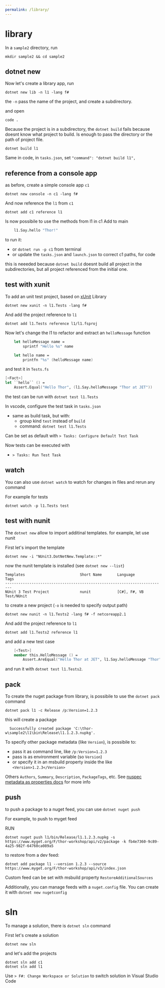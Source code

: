 ```yaml
---
permalink: /library/
---
```


# library

In a `sample2` directory, run

```
mkdir sample2 && cd sample2
```

## dotnet new

Now let's create a library app, run

```
dotnet new lib -n l1 -lang f#
```

the `-n` pass the name of the project, and create a subdirectory.

and open 

```
code .
```

Because the project is in a subdirectory, the `dotnet build` fails because doesnt know
what project to build. Is enough to pass the directory or the path of project file.

```
dotnet build l1
```

Same in code, in `tasks.json`, set `"command": "dotnet build l1",`

## reference from a console app

as before, create a simple console app `c1`

```
dotnet new console -n c1 -lang f#
```

And now reference the `l1` from `c1`

```
dotnet add c1 reference l1
```

Is now possibile to use the methods from l1 in c1
Add to main

```fsharp
    l1.Say.hello "Thor!"
```

to run it:

- or `dotnet run -p c1` from terminal
- or update the `tasks.json` and `launch.json` to correct c1 paths, for code

this is neeeded because `dotnet build` doesnt build all project in the subdirectories, but
all project referenced from the initial one.

## test with xunit

To add an unit test project, based on [xUnit](https://xunit.github.io/) Library

```
dotnet new xunit -n l1.Tests -lang f#
```

And add the project reference to `l1`

```
dotnet add l1.Tests reference l1/l1.fsproj
```

Now let's change the l1 to refactor and extract an `helloMessage` function

```fsharp
    let helloMessage name =
        sprintf "Hello %s" name

    let hello name =
        printfn "%s" (helloMessage name)
```

and test it in `Tests.fs`

```fsharp
[<Fact>]
let ``hello`` () =
    Assert.Equal("Hello Thor", (l1.Say.helloMessage "Thor at JET"))
```

the test can be run with `dotnet test l1.Tests`


In vscode, configure the test task in `tasks.json`

- same as build task, but with:
  - group kind `test` instead of `build`
  - command: `dotnet test l1.Tests`

Can be set as default with `> Tasks: Configure Default Test Task`

Now tests can be executed with

- `> Tasks: Run Test Task`

## watch

You can also use `dotnet watch` to watch for changes in files and rerun any command

For example for tests

```
dotnet watch -p l1.Tests test
```

## test with nunit

The `dotnet new` allow to import additinal templates.
for example, let use nunit

First let's import the template

```
dotnet new -i "NUnit3.DotNetNew.Template::*"
```

now the nunit template is installed (see `dotnet new --list`)

```
Templates                         Short Name       Language          Tags
-------------------------------------------------------------------------
NUnit 3 Test Project              nunit            [C#], F#, VB      Test/NUnit
```

to create a new project (`-o` is needed to specify output path)

```
dotnet new nunit -n l1.Tests2 -lang f# -f netcoreapp2.1
```

And add the project reference to `l1`

```
dotnet add l1.Tests2 reference l1
```

and add a new test case

```fsharp
    [<Test>]
    member this.HelloMessage () =
        Assert.AreEqual("Hello Thor at JET", l1.Say.helloMessage "Thor")
```

and run it with `dotnet test l1.Tests2`.

## pack

To create the nuget package from library, is possibile to use the `dotnet pack` command

```
dotnet pack l1 -c Release /p:Version=1.2.3
```

this will create a package

```
  Successfully created package 'C:\thor-w\sample2\l1\bin\Release\l1.1.2.3.nupkg'.
```

To specify other package metadata (like `Version`), is possibile to:

- pass it as command line, like `/p:Version=1.2.3`
- pass is as environment variable (so `Version`)
- or specify it in an msbuild property inside the like `<Version>1.2.3</Version>`

Others `Authors`, `Summary`, `Description`, `PackageTags`, etc.
See [nuspec metadata as properties docs](https://docs.microsoft.com/en-us/dotnet/core/tools/csproj#nuget-metadata-properties)  for more info

## push

to push a package to a nuget feed, you can use `dotnet nuget push`

For example, to push to myget feed

RUN

```
dotnet nuget push l1/bin/Release/l1.1.2.3.nupkg -s https://www.myget.org/F/thor-workshop/api/v2/package -k fb4e7360-9c89-4a25-982f-64760ca089a5
```

to restore from a dev feed:

```
dotnet add package l1 --version 1.2.3 --source https://www.myget.org/F/thor-workshop/api/v3/index.json
```


Custom feed can be set with msbuild property `RestoreAdditionalSources`

Additionally, you can manage feeds with a `nuget.config` file.
You can create it with `dotnet new nugetconfig`

# sln

To manage a solution, there is `dotnet sln` command

First let's create a solution

```
dotnet new sln
```

and let's add the projects

```
dotnet sln add c1
dotnet sln add l1
```

Use `> F#: Change Workspace or Solution` to switch solution in Visual Studio Code
